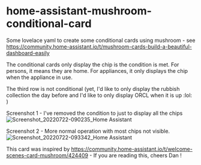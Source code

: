 # home-assistant-mushroom-conditional-card
Some lovelace yaml to create some conditional cards using mushroom - see https://community.home-assistant.io/t/mushroom-cards-build-a-beautiful-dashboard-easily

The conditional cards only display the chip is the condition is met. For persons, it means they are home. For appliances, it only displays the chip when 
the appliance in use.

The third row is not conditional (yet, I'd like to only display the rubbish collection the day before and I'd like to only display ORCL when it is up :lol: )

Screenshot 1 - I've removed the condition to just to display all the chips
![Screenshot_20220722-090235_Home Assistant](https://user-images.githubusercontent.com/6506987/180400264-bf151eb1-aa66-47a6-ba4b-de65b56be7e4.jpg)

Screenshot 2 - More normal operation with most chips not visible.
![Screenshot_20220722-093342_Home Assistant](https://user-images.githubusercontent.com/6506987/180400283-da721309-d4c4-4986-8fde-0904788a30eb.jpg)

This card was inspired by https://community.home-assistant.io/t/welcome-scenes-card-mushroom/424409  - If you are reading this, cheers Dan !
